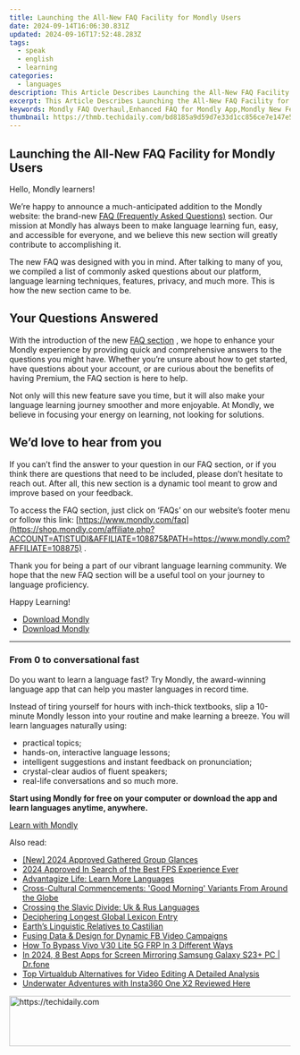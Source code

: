 ```yaml
---
title: Launching the All-New FAQ Facility for Mondly Users
date: 2024-09-14T16:06:30.831Z
updated: 2024-09-16T17:52:48.283Z
tags:
  - speak
  - english
  - learning
categories:
  - languages
description: This Article Describes Launching the All-New FAQ Facility for Mondly Users
excerpt: This Article Describes Launching the All-New FAQ Facility for Mondly Users
keywords: Mondly FAQ Overhaul,Enhanced FAQ for Mondly App,Mondly New Features Update,FAQ Facility Mondly 2023,Mondly User Support Guide,Interactive FAQ Mondly Platform,Mondly Knowledge Base Expansion
thumbnail: https://thmb.techidaily.com/bd8185a9d59d7e33d1cc856ce7e147e5a0c37bc7679792239ca349164c0b304f.jpg
---
```


## Launching the All-New FAQ Facility for Mondly Users

Hello, Mondly learners!

 We’re happy to announce a much-anticipated addition to the Mondly website: the brand-new [FAQ (Frequently Asked Questions)](https://shop.mondly.com/affiliate.php?ACCOUNT=ATISTUDI&AFFILIATE=108875&PATH=https://www.mondly.com?AFFILIATE=108875) section. Our mission at Mondly has always been to make language learning fun, easy, and accessible for everyone, and we believe this new section will greatly contribute to accomplishing it.

 The new FAQ was designed with you in mind. After talking to many of you, we compiled a list of commonly asked questions about our platform, language learning techniques, features, privacy, and much more. This is how the new section came to be.

## Your Questions Answered

 With the introduction of the new [FAQ section](https://shop.mondly.com/affiliate.php?ACCOUNT=ATISTUDI&AFFILIATE=108875&PATH=https://www.mondly.com?AFFILIATE=108875) , we hope to enhance your Mondly experience by providing quick and comprehensive answers to the questions you might have. Whether you’re unsure about how to get started, have questions about your account, or are curious about the benefits of having Premium, the FAQ section is here to help.

 Not only will this new feature save you time, but it will also make your language learning journey smoother and more enjoyable. At Mondly, we believe in focusing your energy on learning, not looking for solutions.

## We’d love to hear from you

 If you can’t find the answer to your question in our FAQ section, or if you think there are questions that need to be included, please don’t hesitate to reach out. After all, this new section is a dynamic tool meant to grow and improve based on your feedback.

 To access the FAQ section, just click on ‘FAQs’ on our website’s footer menu or follow this link: [https://www.mondly.com/faq](https://shop.mondly.com/affiliate.php?ACCOUNT=ATISTUDI&AFFILIATE=108875&PATH=https://www.mondly.com?AFFILIATE=108875) .

 Thank you for being a part of our vibrant language learning community. We hope that the new FAQ section will be a useful tool on your journey to language proficiency.

Happy Learning!

* [Download Mondly](https://www.facebook.com/sharer/sharer.php?u=https%3A%2F%2Fwww.mondly.com%2Fblog%2Fmondly-faq%2F&t=Introducing+Mondly%E2%80%99s+New+FAQ+Section "Share on Facebook")
* [Download Mondly](https://shop.mondly.com/affiliate.php?ACCOUNT=ATISTUDI&AFFILIATE=108875&PATH=https://www.mondly.com?AFFILIATE=108875)

---

### From 0 to conversational fast

 Do you want to learn a language fast? Try Mondly, the award-winning language app that can help you master languages in record time.

 Instead of tiring yourself for hours with inch-thick textbooks, slip a 10-minute Mondly lesson into your routine and make learning a breeze. You will learn languages naturally using:

* practical topics;
* hands-on, interactive language lessons;
* intelligent suggestions and instant feedback on pronunciation;
* crystal-clear audios of fluent speakers;
* real-life conversations and so much more.

 **Start using Mondly for free on your computer or download the app and learn languages anytime, anywhere.**

[Learn with Mondly](https://adjt.mondly.com/5ixfg4k?campaign=blog-post-id-8297&fallback=https%3A%2F%2Fapp.mondly.com%3Futm%5Fmedium%3Dblog%5Fblog-post-id-8297%26utm%5Fsource%3Dblog-post-id-8297&redirect%5Fmacos=https%3A%2F%2Fapp.mondly.com%3Futm%5Fmedium%3Dblog%5Fblog-post-id-8297%26utm%5Fsource%3Dblog-post-id-8297&redirect%5Fandroid=https%3A%2F%2Fplay.google.com%2Fstore%2Fapps%2Fdetails%3Fid%3Dcom.atistudios.mondly.languages%3Futm%5Fmedium%3Dblog%5Fblog-post-id-8297%26utm%5Fsource%3Dblog-post-id-8297&redirect%5Fios=https%3A%2F%2Fapps.apple.com%2Fapp%2Fapple-store%2Fid987873536%3Fpt%3D78954800%26ct%3Dblog-post-id-8297%26mt%3D8 "Learn with Mondly")

<ins class="adsbygoogle"
     style="display:block"
     data-ad-format="autorelaxed"
     data-ad-client="ca-pub-7571918770474297"
     data-ad-slot="1223367746"></ins>

<ins class="adsbygoogle"
     style="display:block"
     data-ad-client="ca-pub-7571918770474297"
     data-ad-slot="8358498916"
     data-ad-format="auto"
     data-full-width-responsive="true"></ins>

<span class="atpl-alsoreadstyle">Also read:</span>
<div><ul>
<li><a href="https://facebook-video-content.techidaily.com/new-2024-approved-gathered-group-glances/"><u>[New] 2024 Approved Gathered Group Glances</u></a></li>
<li><a href="https://screen-video-capture.techidaily.com/2024-approved-in-search-of-the-best-fps-experience-ever/"><u>2024 Approved In Search of the Best FPS Experience Ever</u></a></li>
<li><a href="https://mondly-stories.techidaily.com/advantagize-life-learn-more-languages/"><u>Advantagize Life: Learn More Languages</u></a></li>
<li><a href="https://mondly-stories.techidaily.com/cross-cultural-commencements-good-morning-variants-from-around-the-globe/"><u>Cross-Cultural Commencements: 'Good Morning' Variants From Around the Globe</u></a></li>
<li><a href="https://mondly-stories.techidaily.com/crossing-the-slavic-divide-uk-and-rus-languages/"><u>Crossing the Slavic Divide: Uk & Rus Languages</u></a></li>
<li><a href="https://mondly-stories.techidaily.com/deciphering-longest-global-lexicon-entry/"><u>Deciphering Longest Global Lexicon Entry</u></a></li>
<li><a href="https://mondly-stories.techidaily.com/earths-linguistic-relatives-to-castilian/"><u>Earth’s Linguistic Relatives to Castilian</u></a></li>
<li><a href="https://facebook-videos.techidaily.com/fusing-data-and-design-for-dynamic-fb-video-campaigns/"><u>Fusing Data & Design for Dynamic FB Video Campaigns</u></a></li>
<li><a href="https://bypass-frp.techidaily.com/how-to-bypass-vivo-v30-lite-5g-frp-in-3-different-ways-by-drfone-android/"><u>How To Bypass Vivo V30 Lite 5G FRP In 3 Different Ways</u></a></li>
<li><a href="https://screen-mirror.techidaily.com/in-2024-8-best-apps-for-screen-mirroring-samsung-galaxy-s23plus-pc-drfone-by-drfone-android/"><u>In 2024, 8 Best Apps for Screen Mirroring Samsung Galaxy S23+ PC | Dr.fone</u></a></li>
<li><a href="https://smart-video-creator.techidaily.com/top-virtualdub-alternatives-for-video-editing-a-detailed-analysis/"><u>Top Virtualdub Alternatives for Video Editing A Detailed Analysis</u></a></li>
<li><a href="https://video-screen-grab.techidaily.com/underwater-adventures-with-insta360-one-x2-reviewed-here/"><u>Underwater Adventures with Insta360 One X2 Reviewed Here</u></a></li>
</ul></div>

<!-- affiliate ads begin -->
<a href="https://appsumo.8odi.net/c/5597632/2137413/7443" target="_top" id="2137413">
  <img src="//a.impactradius-go.com/display-ad/7443-2137413" border="0" alt="https://techidaily.com" width="728" height="90"/>
</a>
<img height="0" width="0" src="https://appsumo.8odi.net/i/5597632/2137413/7443" style="position:absolute;visibility:hidden;" border="0" />
<!-- affiliate ads end -->

